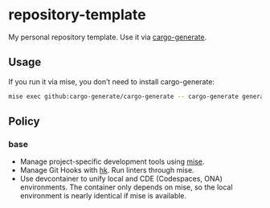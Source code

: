 # repository-template

My personal repository template. Use it via [cargo-generate](https://cargo-generate.github.io/cargo-generate/index.html).

## Usage

If you run it via mise, you don’t need to install cargo-generate:

```bash
mise exec github:cargo-generate/cargo-generate -- cargo-generate generate atty303/repository-template
```

## Policy

### base

- Manage project-specific development tools using [mise](https://mise.jdx.dev/).
- Manage Git Hooks with [hk](https://hk.jdx.dev/). Run linters through mise.
- Use devcontainer to unify local and CDE (Codespaces, ONA) environments.
  The container only depends on mise, so the local environment is nearly
  identical if mise is available.
